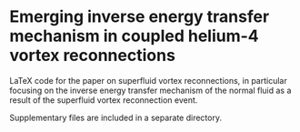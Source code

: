 # Emerging inverse energy transfer mechanism in coupled helium-4 vortex reconnections

LaTeX code for the paper on superfluid vortex reconnections, in particular focusing on the inverse energy transfer mechanism of the normal fluid as a result of the superfluid vortex reconnection event.

Supplementary files are included in a separate directory.
